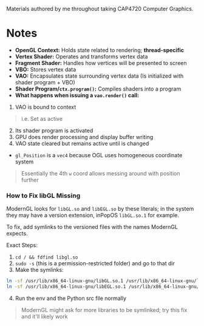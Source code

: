 Materials authored by me throughout taking CAP4720 Computer Graphics.

# Notes

- **OpenGL Context:** Holds state related to rendering; **thread-specific**
- **Vertex Shader:** Operates and transforms vertex data
- **Fragment Shader:** Handles how vertices will be presented to screen
- **VBO:** Stores vertex data
- **VAO:** Encapsulates state surrounding vertex data (Is initialized with shader program + VBO)
- **Shader Program/`ctx.program()`:** Compiles shaders into a program
- **What happens when issuing a `vao.render()` call:**
1. VAO is bound to context
> i.e. Set as active
2. Its shader program is activated
3. GPU does render processing and display buffer writing 
4. VAO state cleared but remains active until is changed
- `gl_Position` is a `vec4` because OGL uses homogeneous coordinate system
> Essentially the 4th `w` coord allows messing around with position further

### How to Fix libGL Missing

ModernGL looks for `libGL.so` and `libEGL.so` by these literals; in the system they may have a version extension, inPopOS `libGL.so.1` for example.

To fix, add symlinks to the versioned files with the names ModernGL expects.

Exact Steps:

1. `cd / && fdfind libgl.so`
2. `sudo -s` (this is a permission-restricted folder) and go to that dir
3. Make the symlinks:

```bash
ln -sf /usr/lib/x86_64-linux-gnu/libGL.so.1 /usr/lib/x86_64-linux-gnu/libGL.so # libGL fix
ln -sf /usr/lib/x86_64-linux-gnu/libEGL.so.1 /usr/lib/x86_64-linux-gnu/libEGL.so # libEGL fix
```

4. Run the env and the Python src file normally
> ModernGL might ask for more libraries to be symlinked; try this fix and it'll likely work
